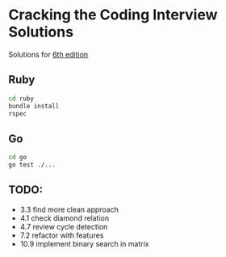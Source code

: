 # Cracking the Coding Interview Solutions

Solutions for [6th edition](https://www.amazon.com/Cracking-Coding-Interview-Programming-Questions/dp/0984782850)

## Ruby

```sh
cd ruby
bundle install
rspec
```

## Go

```sh
cd go
go test ./...
```
## TODO:

* 3.3 find more clean approach
* 4.1 check diamond relation
* 4.7 review cycle detection
* 7.2 refactor with features
* 10.9 implement binary search in matrix
